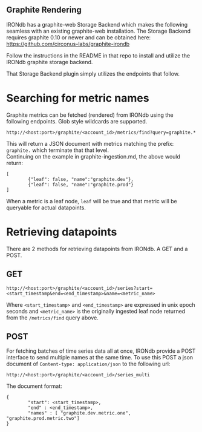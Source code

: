 ## Graphite Rendering

IRONdb has a graphite-web Storage Backend which makes the following seamless with an existing graphite-web installation.  The Storage Backend requires graphite 0.10 or newer and can be obtained here: https://github.com/circonus-labs/graphite-irondb

Follow the instructions in the README in that repo to install and utilize the IRONdb graphite storage backend.

That Storage Backend plugin simply utilizes the endpoints that follow.

Searching for metric names
==========================

Graphite metrics can be fetched (rendered) from IRONdb using the following endpoints.  Glob style
wildcards are supported.

`http://<host:port>/graphite/<account_id>/metrics/find?query=graphite.*`

This will return a JSON document with metrics matching the prefix: `graphite.` which terminate that that level.  
Continuing on the example in graphite-ingestion.md, the above would return:

```
[
        {"leaf": false, "name":"graphite.dev"},
        {"leaf": false, "name":"graphite.prod"}
]
```   

When a metric is a leaf node, `leaf` will be true and that metric will be queryable for actual datapoints.

Retrieving datapoints
=====================

There are 2 methods for retrieving datapoints from IRONdb.  A GET and a POST.

GET
---

`http://<host:port>/graphite/<account_id>/series?start=<start_timestamp&end=<end_timestamp>&name=<metric_name>`

Where `<start_timestamp>` and `<end_timestamp>` are expressed in unix epoch seconds and `<metric_name>` is
the originally ingested leaf node returned from the `/metrics/find` query above.

POST
----

For fetching batches of time series data all at once, IRONdb provide a POST interface to send multiple names 
at the same time.  To use this POST a json document of `Content-type: application/json` to the following
url:

`http://<host:port>/graphite/<account_id>/series_multi`

The document format:

```
{
        "start": <start_timestamp>,
        "end" : <end_timestamp>,
        "names" : [ "graphite.dev.metric.one", "graphite.prod.metric.two"]
}
```

